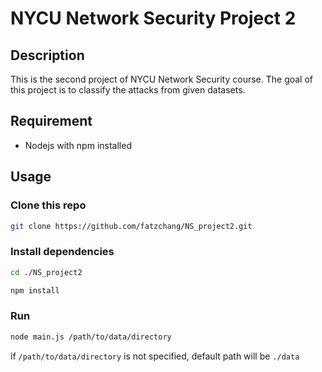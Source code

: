 NYCU Network Security Project 2
===
## Description
This is the second project of NYCU Network Security course. The goal of this project is to classify the attacks from given datasets.
## Requirement
- Nodejs with npm installed

## Usage
### Clone this repo
```bash
git clone https://github.com/fatzchang/NS_project2.git
```
### Install dependencies
```bash
cd ./NS_project2

npm install
```

### Run
```bash
node main.js /path/to/data/directory
```
if `/path/to/data/directory` is not specified, default path will be `./data`
